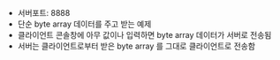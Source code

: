 * 서버포트: 8888
* 단순 byte array 데이터를 주고 받는 예제
* 클라이언트 콘솔창에 아무 값이나 입력하면 byte array 데이터가 서버로 전송됨
* 서버는 클라이언트로부터 받은 byte array 를 그대로 클라이언트로 전송함